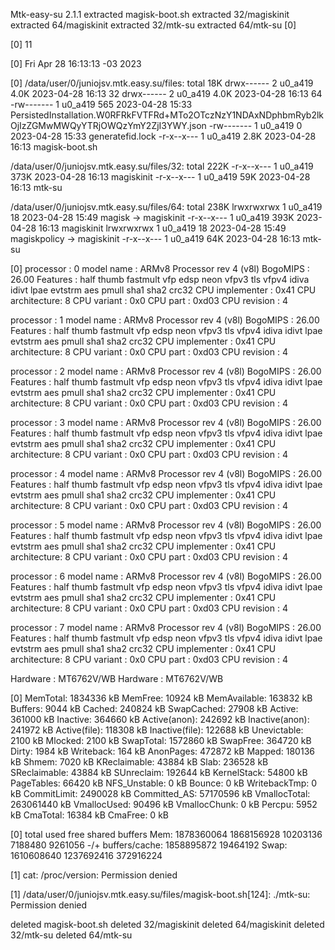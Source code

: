 Mtk-easy-su 2.1.1
extracted magisk-boot.sh
extracted 32/magiskinit
extracted 64/magiskinit
extracted 32/mtk-su
extracted 64/mtk-su
[0] 

[0] 11

[0] Fri Apr 28 16:13:13 -03 2023

[0] /data/user/0/juniojsv.mtk.easy.su/files:
total 18K
drwx------ 2 u0_a419 4.0K 2023-04-28 16:13 32
drwx------ 2 u0_a419 4.0K 2023-04-28 16:13 64
-rw------- 1 u0_a419  565 2023-04-28 15:33 PersistedInstallation.W0RFRkFVTFRd+MTo2OTczNzY1NDAxNDphbmRyb2lkOjIzZGMwMWQyYTRjOWQzYmY2ZjI3YWY.json
-rw------- 1 u0_a419    0 2023-04-28 15:33 generatefid.lock
-r-x--x--- 1 u0_a419 2.8K 2023-04-28 16:13 magisk-boot.sh

/data/user/0/juniojsv.mtk.easy.su/files/32:
total 222K
-r-x--x--- 1 u0_a419 373K 2023-04-28 16:13 magiskinit
-r-x--x--- 1 u0_a419  59K 2023-04-28 16:13 mtk-su

/data/user/0/juniojsv.mtk.easy.su/files/64:
total 238K
lrwxrwxrwx 1 u0_a419   18 2023-04-28 15:49 magisk -> magiskinit
-r-x--x--- 1 u0_a419 393K 2023-04-28 16:13 magiskinit
lrwxrwxrwx 1 u0_a419   18 2023-04-28 15:49 magiskpolicy -> magiskinit
-r-x--x--- 1 u0_a419  64K 2023-04-28 16:13 mtk-su

[0] processor	: 0
model name	: ARMv8 Processor rev 4 (v8l)
BogoMIPS	: 26.00
Features	: half thumb fastmult vfp edsp neon vfpv3 tls vfpv4 idiva idivt lpae evtstrm aes pmull sha1 sha2 crc32
CPU implementer	: 0x41
CPU architecture: 8
CPU variant	: 0x0
CPU part	: 0xd03
CPU revision	: 4

processor	: 1
model name	: ARMv8 Processor rev 4 (v8l)
BogoMIPS	: 26.00
Features	: half thumb fastmult vfp edsp neon vfpv3 tls vfpv4 idiva idivt lpae evtstrm aes pmull sha1 sha2 crc32
CPU implementer	: 0x41
CPU architecture: 8
CPU variant	: 0x0
CPU part	: 0xd03
CPU revision	: 4

processor	: 2
model name	: ARMv8 Processor rev 4 (v8l)
BogoMIPS	: 26.00
Features	: half thumb fastmult vfp edsp neon vfpv3 tls vfpv4 idiva idivt lpae evtstrm aes pmull sha1 sha2 crc32
CPU implementer	: 0x41
CPU architecture: 8
CPU variant	: 0x0
CPU part	: 0xd03
CPU revision	: 4

processor	: 3
model name	: ARMv8 Processor rev 4 (v8l)
BogoMIPS	: 26.00
Features	: half thumb fastmult vfp edsp neon vfpv3 tls vfpv4 idiva idivt lpae evtstrm aes pmull sha1 sha2 crc32
CPU implementer	: 0x41
CPU architecture: 8
CPU variant	: 0x0
CPU part	: 0xd03
CPU revision	: 4

processor	: 4
model name	: ARMv8 Processor rev 4 (v8l)
BogoMIPS	: 26.00
Features	: half thumb fastmult vfp edsp neon vfpv3 tls vfpv4 idiva idivt lpae evtstrm aes pmull sha1 sha2 crc32
CPU implementer	: 0x41
CPU architecture: 8
CPU variant	: 0x0
CPU part	: 0xd03
CPU revision	: 4

processor	: 5
model name	: ARMv8 Processor rev 4 (v8l)
BogoMIPS	: 26.00
Features	: half thumb fastmult vfp edsp neon vfpv3 tls vfpv4 idiva idivt lpae evtstrm aes pmull sha1 sha2 crc32
CPU implementer	: 0x41
CPU architecture: 8
CPU variant	: 0x0
CPU part	: 0xd03
CPU revision	: 4

processor	: 6
model name	: ARMv8 Processor rev 4 (v8l)
BogoMIPS	: 26.00
Features	: half thumb fastmult vfp edsp neon vfpv3 tls vfpv4 idiva idivt lpae evtstrm aes pmull sha1 sha2 crc32
CPU implementer	: 0x41
CPU architecture: 8
CPU variant	: 0x0
CPU part	: 0xd03
CPU revision	: 4

processor	: 7
model name	: ARMv8 Processor rev 4 (v8l)
BogoMIPS	: 26.00
Features	: half thumb fastmult vfp edsp neon vfpv3 tls vfpv4 idiva idivt lpae evtstrm aes pmull sha1 sha2 crc32
CPU implementer	: 0x41
CPU architecture: 8
CPU variant	: 0x0
CPU part	: 0xd03
CPU revision	: 4

Hardware	: MT6762V/WB
Hardware	: MT6762V/WB

[0] MemTotal:        1834336 kB
MemFree:           10924 kB
MemAvailable:     163832 kB
Buffers:            9044 kB
Cached:           240824 kB
SwapCached:        27908 kB
Active:           361000 kB
Inactive:         364660 kB
Active(anon):     242692 kB
Inactive(anon):   241972 kB
Active(file):     118308 kB
Inactive(file):   122688 kB
Unevictable:        2100 kB
Mlocked:            2100 kB
SwapTotal:       1572860 kB
SwapFree:         364720 kB
Dirty:              1984 kB
Writeback:           164 kB
AnonPages:        472872 kB
Mapped:           180136 kB
Shmem:              7020 kB
KReclaimable:      43884 kB
Slab:             236528 kB
SReclaimable:      43884 kB
SUnreclaim:       192644 kB
KernelStack:       54800 kB
PageTables:        66420 kB
NFS_Unstable:          0 kB
Bounce:                0 kB
WritebackTmp:          0 kB
CommitLimit:     2490028 kB
Committed_AS:   57170596 kB
VmallocTotal:   263061440 kB
VmallocUsed:       90496 kB
VmallocChunk:          0 kB
Percpu:             5952 kB
CmaTotal:          16384 kB
CmaFree:               0 kB

[0] 		total        used        free      shared     buffers
Mem:       1878360064  1868156928    10203136     7188480     9261056
-/+ buffers/cache:     1858895872    19464192
Swap:      1610608640  1237692416   372916224

[1] cat: /proc/version: Permission denied

[1] /data/user/0/juniojsv.mtk.easy.su/files/magisk-boot.sh[124]: ./mtk-su: Permission denied

deleted magisk-boot.sh
deleted 32/magiskinit
deleted 64/magiskinit
deleted 32/mtk-su
deleted 64/mtk-su
